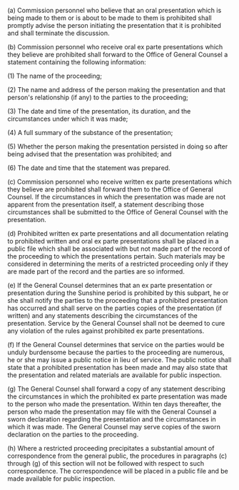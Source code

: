 (a) Commission personnel who believe that an oral presentation which is being made to them or is about to be made to them is prohibited shall promptly advise the person initiating the presentation that it is prohibited and shall terminate the discussion.

(b) Commission personnel who receive oral ex parte presentations which they believe are prohibited shall forward to the Office of General Counsel a statement containing the following information:

(1) The name of the proceeding;

(2) The name and address of the person making the presentation and that person's relationship (if any) to the parties to the proceeding;

(3) The date and time of the presentation, its duration, and the circumstances under which it was made;

(4) A full summary of the substance of the presentation;

(5) Whether the person making the presentation persisted in doing so after being advised that the presentation was prohibited; and

(6) The date and time that the statement was prepared.

(c) Commission personnel who receive written ex parte presentations which they believe are prohibited shall forward them to the Office of General Counsel. If the circumstances in which the presentation was made are not apparent from the presentation itself, a statement describing those circumstances shall be submitted to the Office of General Counsel with the presentation.

(d) Prohibited written ex parte presentations and all documentation relating to prohibited written and oral ex parte presentations shall be placed in a public file which shall be associated with but not made part of the record of the proceeding to which the presentations pertain. Such materials may be considered in determining the merits of a restricted proceeding only if they are made part of the record and the parties are so informed.

(e) If the General Counsel determines that an ex parte presentation or presentation during the Sunshine period is prohibited by this subpart, he or she shall notify the parties to the proceeding that a prohibited presentation has occurred and shall serve on the parties copies of the presentation (if written) and any statements describing the circumstances of the presentation. Service by the General Counsel shall not be deemed to cure any violation of the rules against prohibited ex parte presentations.

(f) If the General Counsel determines that service on the parties would be unduly burdensome because the parties to the proceeding are numerous, he or she may issue a public notice in lieu of service. The public notice shall state that a prohibited presentation has been made and may also state that the presentation and related materials are available for public inspection.

(g) The General Counsel shall forward a copy of any statement describing the circumstances in which the prohibited ex parte presentation was made to the person who made the presentation. Within ten days thereafter, the person who made the presentation may file with the General Counsel a sworn declaration regarding the presentation and the circumstances in which it was made. The General Counsel may serve copies of the sworn declaration on the parties to the proceeding.

(h) Where a restricted proceeding precipitates a substantial amount of correspondence from the general public, the procedures in paragraphs (c) through (g) of this section will not be followed with respect to such correspondence. The correspondence will be placed in a public file and be made available for public inspection.

